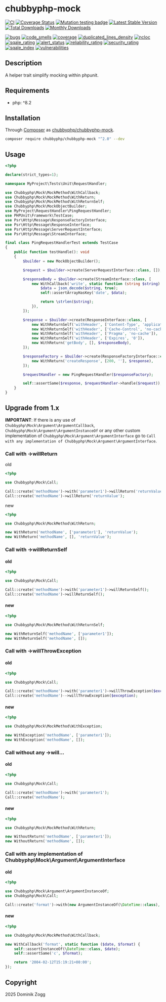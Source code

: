 # chubbyphp-mock

[![CI](https://github.com/chubbyphp/chubbyphp-mock/actions/workflows/ci.yml/badge.svg)](https://github.com/chubbyphp/chubbyphp-mock/actions/workflows/ci.yml)
[![Coverage Status](https://coveralls.io/repos/github/chubbyphp/chubbyphp-mock/badge.svg?branch=master)](https://coveralls.io/github/chubbyphp/chubbyphp-mock?branch=master)
[![Mutation testing badge](https://img.shields.io/endpoint?style=flat&url=https%3A%2F%2Fbadge-api.stryker-mutator.io%2Fgithub.com%2Fchubbyphp%2Fchubbyphp-mock%2Fmaster)](https://dashboard.stryker-mutator.io/reports/github.com/chubbyphp/chubbyphp-mock/master)
[![Latest Stable Version](https://poser.pugx.org/chubbyphp/chubbyphp-mock/v)](https://packagist.org/packages/chubbyphp/chubbyphp-mock)
[![Total Downloads](https://poser.pugx.org/chubbyphp/chubbyphp-mock/downloads)](https://packagist.org/packages/chubbyphp/chubbyphp-mock)
[![Monthly Downloads](https://poser.pugx.org/chubbyphp/chubbyphp-mock/d/monthly)](https://packagist.org/packages/chubbyphp/chubbyphp-mock)

[![bugs](https://sonarcloud.io/api/project_badges/measure?project=chubbyphp_chubbyphp-mock&metric=bugs)](https://sonarcloud.io/dashboard?id=chubbyphp_chubbyphp-mock)
[![code_smells](https://sonarcloud.io/api/project_badges/measure?project=chubbyphp_chubbyphp-mock&metric=code_smells)](https://sonarcloud.io/dashboard?id=chubbyphp_chubbyphp-mock)
[![coverage](https://sonarcloud.io/api/project_badges/measure?project=chubbyphp_chubbyphp-mock&metric=coverage)](https://sonarcloud.io/dashboard?id=chubbyphp_chubbyphp-mock)
[![duplicated_lines_density](https://sonarcloud.io/api/project_badges/measure?project=chubbyphp_chubbyphp-mock&metric=duplicated_lines_density)](https://sonarcloud.io/dashboard?id=chubbyphp_chubbyphp-mock)
[![ncloc](https://sonarcloud.io/api/project_badges/measure?project=chubbyphp_chubbyphp-mock&metric=ncloc)](https://sonarcloud.io/dashboard?id=chubbyphp_chubbyphp-mock)
[![sqale_rating](https://sonarcloud.io/api/project_badges/measure?project=chubbyphp_chubbyphp-mock&metric=sqale_rating)](https://sonarcloud.io/dashboard?id=chubbyphp_chubbyphp-mock)
[![alert_status](https://sonarcloud.io/api/project_badges/measure?project=chubbyphp_chubbyphp-mock&metric=alert_status)](https://sonarcloud.io/dashboard?id=chubbyphp_chubbyphp-mock)
[![reliability_rating](https://sonarcloud.io/api/project_badges/measure?project=chubbyphp_chubbyphp-mock&metric=reliability_rating)](https://sonarcloud.io/dashboard?id=chubbyphp_chubbyphp-mock)
[![security_rating](https://sonarcloud.io/api/project_badges/measure?project=chubbyphp_chubbyphp-mock&metric=security_rating)](https://sonarcloud.io/dashboard?id=chubbyphp_chubbyphp-mock)
[![sqale_index](https://sonarcloud.io/api/project_badges/measure?project=chubbyphp_chubbyphp-mock&metric=sqale_index)](https://sonarcloud.io/dashboard?id=chubbyphp_chubbyphp-mock)
[![vulnerabilities](https://sonarcloud.io/api/project_badges/measure?project=chubbyphp_chubbyphp-mock&metric=vulnerabilities)](https://sonarcloud.io/dashboard?id=chubbyphp_chubbyphp-mock)

## Description

A helper trait simplify mocking within phpunit.

## Requirements

 * php: ^8.2

## Installation

Through [Composer](http://getcomposer.org) as [chubbyphp/chubbyphp-mock][1].

```sh
composer require chubbyphp/chubbyphp-mock "^2.0" --dev
```

## Usage

```php
<?php

declare(strict_types=1);

namespace MyProject\Tests\Unit\RequestHandler;

use Chubbyphp\Mock\MockMethod\WithCallback;
use Chubbyphp\Mock\MockMethod\WithReturn;
use Chubbyphp\Mock\MockMethod\WithReturnSelf;
use Chubbyphp\Mock\MockObjectBuilder;
use MyProject\RequestHandler\PingRequestHandler;
use PHPUnit\Framework\TestCase;
use Psr\Http\Message\ResponseFactoryInterface;
use Psr\Http\Message\ResponseInterface;
use Psr\Http\Message\ServerRequestInterface;
use Psr\Http\Message\StreamInterface;

final class PingRequestHandlerTest extends TestCase
{
    public function testHandle(): void
    {
        $builder = new MockObjectBuilder();

        $request = $builder->create(ServerRequestInterface::class, []);

        $responseBody = $builder->create(StreamInterface::class, [
            new WithCallback('write', static function (string $string): int {
                $data = json_decode($string, true);
                self::assertArrayHasKey('date', $data);

                return \strlen($string);
            }),
        ]);

        $response = $builder->create(ResponseInterface::class, [
            new WithReturnSelf('withHeader', ['Content-Type', 'application/json']),
            new WithReturnSelf('withHeader', ['Cache-Control', 'no-cache, no-store, must-revalidate']),
            new WithReturnSelf('withHeader', ['Pragma', 'no-cache']),
            new WithReturnSelf('withHeader', ['Expires', '0']),
            new WithReturn('getBody', [], $responseBody),
        ]);

        $responseFactory = $builder->create(ResponseFactoryInterface::class, [
            new WithReturn('createResponse', [200, ''], $response),
        ]);

        $requestHandler = new PingRequestHandler($responseFactory);

        self::assertSame($response, $requestHandler->handle($request));
    }
}
```

## Upgrade from 1.x

**IMPORTANT**: If there is any use of `Chubbyphp\Mock\Argument\ArgumentCallback`, `Chubbyphp\Mock\Argument\ArgumentInstanceOf` or any other custom implementation of `Chubbyphp\Mock\Argument\ArgumentInterface` go to `Call with any implementation of Chubbyphp\Mock\Argument\ArgumentInterface`.

### Call with ->willReturn

old

```php
<?php

use Chubbyphp\Mock\Call;

Call::create('methodName')->with('parameter1')->willReturn('returnValue');
Call::create('methodName')->willReturn('returnValue');
```

new

```php
<?php

use Chubbyphp\Mock\MockMethod\WithReturn;

new WithReturn('methodName', ['parameter1'], 'returnValue');
new WithReturn('methodName', [], 'returnValue');
```

### Call with ->willReturnSelf

#### old

```php
<?php

use Chubbyphp\Mock\Call;

Call::create('methodName')->with('parameter1')->willReturnSelf();
Call::create('methodName')->willReturnSelf();
```

#### new

```php
<?php

use Chubbyphp\Mock\MockMethod\WithReturnSelf;

new WithReturnSelf('methodName', ['parameter1']);
new WithReturnSelf('methodName', []);
```

### Call with ->willThrowException

#### old

```php
<?php

use Chubbyphp\Mock\Call;

Call::create('methodName')->with('parameter1')->willThrowException($exception);
Call::create('methodName')-->willThrowException($exception);
```

#### new

```php
<?php

use Chubbyphp\Mock\MockMethod\WithException;

new WithException('methodName', ['parameter1']);
new WithException('methodName', []);
```

### Call without any ->will...

#### old

```php
<?php

use Chubbyphp\Mock\Call;

Call::create('methodName')->with('parameter1');
Call::create('methodName');
```

#### new

```php
<?php

use Chubbyphp\Mock\MockMethod\WithReturn;

new WithoutReturn('methodName', ['parameter1']);
new WithoutReturn('methodName', []);
```

### Call with any implementation of Chubbyphp\Mock\Argument\ArgumentInterface

#### old

```php
<?php

use Chubbyphp\Mock\Argument\ArgumentInstanceOf;
use Chubbyphp\Mock\Call;

Call::create('format')->with(new ArgumentInstanceOf(\DateTime::class), 'c')->willReturn('2004-02-12T15:19:21+00:00');
```
#### new

```php
<?php

use Chubbyphp\Mock\MockMethod\WithCallback;

new WithCallback('format', static function ($date, $format) {
    self::assertInstanceOf(\DateTime::class, $date);
    self::assertSame('c', $format);

    return '2004-02-12T15:19:21+00:00';
});
```

## Copyright

2025 Dominik Zogg


[1]: https://packagist.org/packages/chubbyphp/chubbyphp-mock
